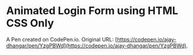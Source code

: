 # Animated Login Form using HTML CSS Only

A Pen created on CodePen.io. Original URL: [https://codepen.io/ajay-dhangar/pen/YzgPBWd](https://codepen.io/ajay-dhangar/pen/YzgPBWd).

